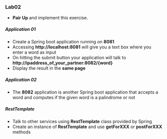 ### Lab02

* __Pair Up__ and implement this exercise. 

##### Application 01
* Create a Spring boot application running on **8081**
* Accessing **http://localhost:8081** will give you a text box where you enter a word as input 
* On hitting the submit button your application will talk to **http://ipaddress_of_your_partner:8082/{word}**  
* Display the result in the **same page**


##### Application 02

* The **8082** application is another Spring boot application that accepts a word and computes if the given word is a palindrome or not


##### RestTemplate
* Talk to other services using **RestTemplate** class provided by Spring
* Create an instance of **RestTemplate** and use **getForXXX** or **postForXXX** methods